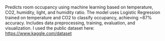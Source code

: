 Predicts room occupancy using machine learning based on temperature, CO2, humidity, light, and humidity ratio. The model uses Logistic Regression trained on temperature and CO2 to classify occupancy, achieving ~87% accuracy. Includes data preprocessing, training, evaluation, and visualization. I used the public dataset here: https://www.kaggle.com/dataset
